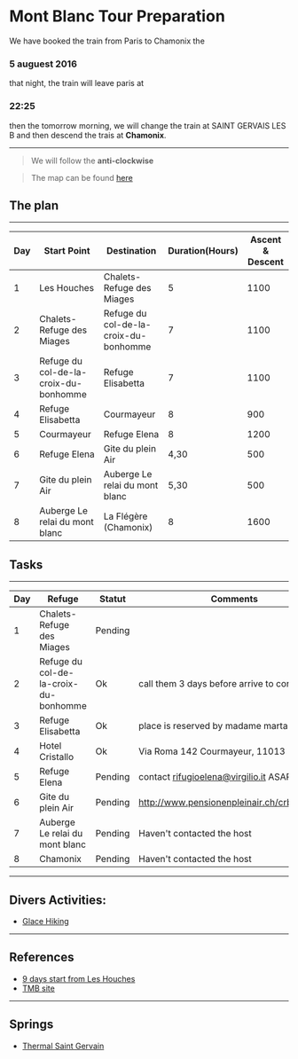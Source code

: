# Mont Blanc Tour Preparation

We have booked the train from Paris to Chamonix the 
### 5 auguest 2016
that night, the train will leave paris at 
### 22:25
then the tomorrow morning, we will change the train at SAINT GERVAIS LES B and then
descend the trais at **Chamonix**.

---
> We will follow the **anti-clockwise**

> The map can be found [here](https://drive.google.com/open?id=1mLclypLXHhlsHoxoky25SspPwo0&usp=sharing)

## The plan

---
|Day|Start Point                          |Destination                          |Duration(Hours)|Ascent & Descent|
|---|-------------------------------------|-------------------------------------|---------------|----------------|
|1  |Les Houches                          |Chalets-Refuge des Miages            |5              |1100            |
|2  |Chalets-Refuge des Miages            |Refuge du col-de-la-croix-du-bonhomme|7              |1100            |
|3  |Refuge du col-de-la-croix-du-bonhomme|Refuge Elisabetta                    |7              |1100            |
|4  |Refuge Elisabetta                    |Courmayeur                           |8              |900             |
|5  |Courmayeur                           |Refuge Elena                         |8              |1200            |
|6  |Refuge Elena                         |Gite du plein Air                    |4,30           |500             |
|7  |Gite du plein Air                    |Auberge Le relai du mont blanc       |5,30           |500             |
|8  |Auberge Le relai du mont blanc       |La Flégère (Chamonix)                |8              |1600            |

## Tasks
---
|Day|Refuge                               |Statut |Comments                                    |
|---|-------------------------------------|-------|--------------------------------------------|
|1  |Chalets-Refuge des Miages            |Pending|                                            |
|2  |Refuge du col-de-la-croix-du-bonhomme|Ok     |call them 3 days before arrive to confirm   |
|3  |Refuge Elisabetta                    |Ok     |place is reserved by madame marta           |
|4  |Hotel Cristallo                      |Ok     |Via Roma 142 Courmayeur, 11013              |
|5  |Refuge Elena                         |Pending|contact rifugioelena@virgilio.it ASAP       |
|6  |Gite du plein Air                    |Pending|http://www.pensionenpleinair.ch/crbst_4.html|
|7  |Auberge Le relai du mont blanc       |Pending|Haven't contacted the host                  |
|8  |Chamonix                             |Pending|Haven't contacted the host                  |

---
## Divers Activities:

* [Glace Hiking](http://www.chamonix-guides.com/Produit/296/Categorie/80/3-activites-ete-chamonix.html)

---
## References
* [9 days start from Les Houches](http://www.altituderando.com/Tour-du-Mont-Blanc-en-9-jours-avec)
* [TMB site](http://autourdumontblanc.com)

---
## Springs
* [Thermal Saint Gervain](http://www.thermes-saint-gervais.com/parcours-sante-forme)
